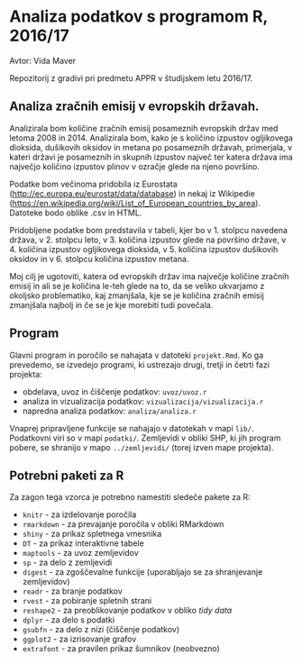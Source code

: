 # Analiza podatkov s programom R, 2016/17
Avtor: Vida Maver

Repozitorij z gradivi pri predmetu APPR v študijskem letu 2016/17.

## Analiza zračnih emisij v evropskih državah.

Analizirala bom količine zračnih emisij posameznih evropskih držav med letoma 2008 in 2014. Analizirala bom, kako je s količino izpustov ogljikovega dioksida, dušikovih oksidov in metana po posameznih državah, primerjala, v kateri državi je posameznih in skupnih izpustov največ ter katera država ima največjo količino izpustov plinov v ozračje glede na njeno površino.

Podatke bom večinoma pridobila iz Eurostata (http://ec.europa.eu/eurostat/data/database) in nekaj iz Wikipedie (https://en.wikipedia.org/wiki/List_of_European_countries_by_area). Datoteke bodo oblike .csv in HTML.

Pridobljene podatke bom predstavila v tabeli, kjer bo v 1. stolpcu navedena država, v 2. stolpcu leto, v 3. količina izpustov glede na površino države, v 4. količina izpustov ogljikovega dioksida, v 5. količina izpustov dušikovih oksidov in v 6. stolpcu količina izpustov metana.

Moj cilj je ugotoviti, katera od evropskih držav ima največje količine zračnih emisij in ali se je količina le-teh glede na to, da se veliko ukvarjamo z okoljsko problematiko, kaj zmanjšala, kje se je količina zračnih emisij zmanjšala najbolj in če se je kje morebiti tudi povečala.

## Program

Glavni program in poročilo se nahajata v datoteki `projekt.Rmd`. Ko ga prevedemo,
se izvedejo programi, ki ustrezajo drugi, tretji in četrti fazi projekta:

* obdelava, uvoz in čiščenje podatkov: `uvoz/uvoz.r`
* analiza in vizualizacija podatkov: `vizualizacija/vizualizacija.r`
* napredna analiza podatkov: `analiza/analiza.r`

Vnaprej pripravljene funkcije se nahajajo v datotekah v mapi `lib/`. Podatkovni
viri so v mapi `podatki/`. Zemljevidi v obliki SHP, ki jih program pobere, se
shranijo v mapo `../zemljevidi/` (torej izven mape projekta).

## Potrebni paketi za R

Za zagon tega vzorca je potrebno namestiti sledeče pakete za R:

* `knitr` - za izdelovanje poročila
* `rmarkdown` - za prevajanje poročila v obliki RMarkdown
* `shiny` - za prikaz spletnega vmesnika
* `DT` - za prikaz interaktivne tabele
* `maptools` - za uvoz zemljevidov
* `sp` - za delo z zemljevidi
* `digest` - za zgoščevalne funkcije (uporabljajo se za shranjevanje zemljevidov)
* `readr` - za branje podatkov
* `rvest` - za pobiranje spletnih strani
* `reshape2` - za preoblikovanje podatkov v obliko *tidy data*
* `dplyr` - za delo s podatki
* `gsubfn` - za delo z nizi (čiščenje podatkov)
* `ggplot2` - za izrisovanje grafov
* `extrafont` - za pravilen prikaz šumnikov (neobvezno)
